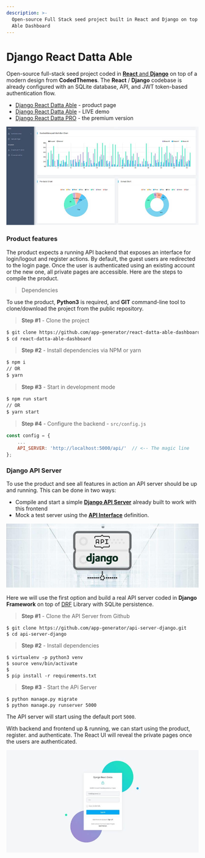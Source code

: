 ```yaml
---
description: >-
  Open-source Full Stack seed project built in React and Django on top of Datta
  Able Dashboard
---
```


# Django React Datta Able

Open-source full-stack seed project coded in [**React** and **Django**](https://appseed.us/product/django-react-datta-able) on top of a modern design from **CodedThemes**. The **React** / **Django** codebase is already configured with an SQLite database, API, and JWT token-based authentication flow.

* [Django React Datta Able](https://appseed.us/product/django-react-datta-able) - product page
* [Django React Datta Able](https://django-react-datta-able.appseed-srv1.com/) - LIVE demo
* [Django React Datta PRO](django-datta-able-pro.md) - the premium version

![Django React Datta Able - Fullstack Product.](../../.gitbook/assets/django-react-datta-able-xs.jpg)

### Product features

The product expects a running API backend that exposes an interface for login/logout and register actions. By default, the guest users are redirected to the login page. Once the user is authenticated using an existing account or the new one, all private pages are accessible. Here are the steps to compile the product.&#x20;

> Dependencies

To use the product, **Python3** is required, and **GIT** command-line tool to clone/download the project from the public repository.

> &#x20;**Step #1** - Clone the project

```bash
$ git clone https://github.com/app-generator/react-datta-able-dashboard.git
$ cd react-datta-able-dashboard 
```

> **Step #2** - Install dependencies via NPM or yarn

```bash
$ npm i
// OR
$ yarn 
```

> &#x20;**Step #3** - Start in development mode

```bash
$ npm run start 
// OR
$ yarn start 
```

> **Step #4** - Configure the backend - `src/config.js`

```javascript
const config = {
    ...
    API_SERVER: 'http://localhost:5000/api/'  // <-- The magic line
}; 
```

###

### Django API Server

To use the product and see all features in action an API server should be up and running. This can be done in two ways:

* Compile and start a simple [**Django API Server**](../../boilerplate-code/api-server/django.md) already built to work with this frontend
* Mock a test server using the [**API Interface**](../../boilerplate-code/api-server/api-unified-definition.md) definition.

![Django API Server - Open-source product.](../../.gitbook/assets/api-cover-django-xs.jpg)

Here we will use the first option and build a real API server coded in **Django Framework** on top of [DRF](https://www.django-rest-framework.org/) Library with SQLite persistence.

> &#x20;**Step #1** - Clone the API Server from Github

```
$ git clone https://github.com/app-generator/api-server-django.git
$ cd api-server-django 
```

> **Step #2** - Install dependencies

```
$ virtualenv -p python3 venv
$ source venv/bin/activate 
$
$ pip install -r requirements.txt
```

> **Step #3** - Start the APi Server

```
$ python manage.py migrate
$ python manage.py runserver 5000 
```

The API server will start using the default port `5000`.

With backend and frontend up & running, we can start using the product, register. and authenticate. The React UI will reveal the private pages once the users are authenticated.&#x20;

![Django React Datta Able.](<../../.gitbook/assets/django-react-datta-able-login-xs (1).jpg>)
